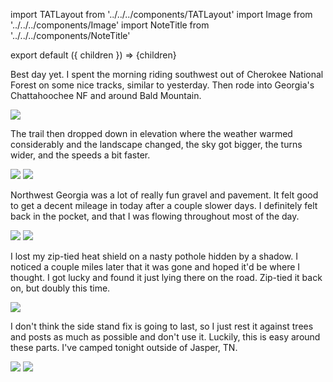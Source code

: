import TATLayout from '../../../components/TATLayout'
import Image from '../../../components/Image'
import NoteTitle from '../../../components/NoteTitle'

export default ({ children }) => <TATLayout prev="2018-08-25" next="2018-08-27" >{children}</TATLayout>

<NoteTitle
  title="August 26, 2018 &mdash; Tennessee &#8594; Georgia &#8594; Tennessee"
  subtitle="265 miles"
/>

Best day yet. I spent the morning riding southwest out of Cherokee National Forest on some nice tracks, similar to yesterday. Then rode into Georgia's Chattahoochee NF and around Bald Mountain.

<Image src="https://s3.amazonaws.com/tat.honkytonk.in/09/IMG_2632.jpg" />

The trail then dropped down in elevation where the weather warmed considerably and the landscape changed, the sky got bigger, the turns wider, and the speeds a bit faster.

<Image src="https://s3.amazonaws.com/tat.honkytonk.in/09/IMG_2637.jpg" />
<Image src="https://s3.amazonaws.com/tat.honkytonk.in/09/IMG_2642.jpg" />

Northwest Georgia was a lot of really fun gravel and pavement. It felt good to get a decent mileage in today after a couple slower days. I definitely felt back in the pocket, and that I was flowing throughout most of the day.

<Image src="https://s3.amazonaws.com/tat.honkytonk.in/09/IMG_2648.jpg" />
<Image src="https://s3.amazonaws.com/tat.honkytonk.in/09/IMG_2649.jpg" />

I lost my zip-tied heat shield on a nasty pothole hidden by a shadow. I noticed a couple miles later that it was gone and hoped it'd be where I thought. I got lucky and found it just lying there on the road. Zip-tied it back on, but doubly this time.

<Image src="https://s3.amazonaws.com/tat.honkytonk.in/09/IMG_2636.jpg" />

I don't think the side stand fix is going to last, so I just rest it against trees and posts as much as possible and don't use it. Luckily, this is easy around these parts. I've camped tonight outside of Jasper, TN.

<Image src="https://s3.amazonaws.com/tat.honkytonk.in/09/IMG_2652.jpg" />
<Image src="https://s3.amazonaws.com/tat.honkytonk.in/09/IMG_2634.jpg" />
